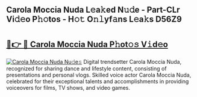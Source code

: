 ## Carola Moccia Nuda L𝚎a𝚔ed N𝚞𝚍e - Part-CLr Vi𝚍𝚎o P𝚑𝚘tos - H𝚘𝚝 O𝚗𝚕yf𝚊ns L𝚎a𝚔s D56Z9

# <h2><a href="http://kfe45v.oniu.top/?m=Carola+Moccia+Nuda">🔗👉 🔴 Carola Moccia Nuda P𝚑ot𝚘𝚜 V𝚒d𝚎o</a></h2>

[![Carola Moccia Nuda Nu𝚍e𝚜](https://i.imgur.com/0qMVB7G.gif)](http://kfe45v.oniu.top/?m=Carola+Moccia+Nuda)
Digital trendsetter Carola Moccia Nuda, recognized for sharing dance and lifestyle content, consisting of presentations and personal vlogs. Skilled voice actor Carola Moccia Nuda, celebrated for their exceptional talents and accomplishments in providing voiceovers for films, TV shows, and video games.  
